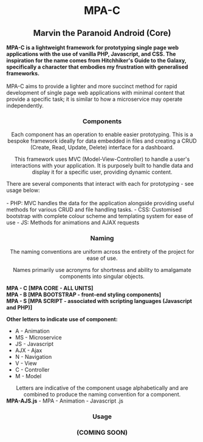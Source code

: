 <div align="center">

# MPA-C
## Marvin the Paranoid Android (Core)

<div align="left">
<b>MPA-C is a lightweight framework for prototyping single page web applications with the use of vanilla PHP, Javascript, and CSS. The inspiration for the name comes from Hitchhiker's Guide to the Galaxy, specifically a character that embodies my frustration with generalised frameworks.</b>
<br>
<br>
MPA-C aims to provide a lighter and more succinct method for rapid development of single page web applications with minimal content that provide a specific task; it is similar to how a microservice may operate independently.
</div> 

### Components 

Each component has an operation to enable easier prototyping. This is a bespoke framework ideally for data embedded in files and creating a CRUD (Create, Read, Update, Delete) interface for a dashboard. 

This framework uses MVC (Model-View-Controller) to handle a user's interactions with your application. It is purposely built to handle data and display it for a specific user, providing dynamic content. 
<div align="left">
There are several components that interact with each for prototyping - see usage below: 
<br>
<br>
- PHP: MVC handles the data for the application alongside providing useful methods for various CRUD and file handling tasks. 
- CSS: Customised bootstrap with complete colour scheme and templating system for ease of use 
- JS: Methods for animations and AJAX requests
</div>

### Naming

The naming conventions are uniform across the entirety of the project for ease of use. 

Names primarily use acronyms for shortness and ability to amalgamate components into singular objects. 
<div align="left">

  <b>MPA            -        C    [MPA CORE - ALL UNITS]</br>
  MPA            -        B    [MPA BOOTSTRAP - front-end styling components]</br>
  MPA            -        S    [MPA SCRIPT - associated with scripting languages (Javascript and PHP)]</b></br>

<b>Other letters to indicate use of component:</b>

- A - Animation 
- MS - Microservice 
- JS - Javascript
- AJX - Ajax
- N - Navigation 
- V - View 
- C - Controller 
- M - Model 
<div align="center">
Letters are indicative of the component usage alphabetically and are combined to produce the naming convention for a component. 
</div>
<b>MPA-AJS.js</b> - MPA - Animation - Javascript .js
</div>

### Usage 
### (COMING SOON)

</div>
